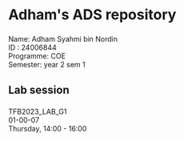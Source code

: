 <h1 align="left">Adham's ADS repository</h1>

###

<p align="left">Name: Adham Syahmi bin Nordin<br>ID : 24006844<br>Programme: COE<br>Semester: year 2 sem 1</p>

###

<h2 align="left">Lab session</h2>

###

<p align="left">TFB2023_LAB_G1<br>01-00-07 <br>Thursday, 14:00 - 16:00</p>

###
